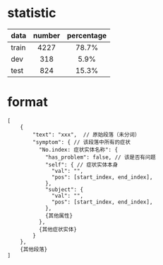 # statistic

| data      | number     | percentage     |
| ---------- | :-----------:  | :-----------: |
| train     | 4227     | 78.7%     |
| dev     | 318     | 5.9%     |
| test     | 824     | 15.3%     |

# format
```
[
    {
        "text": "xxx",  // 原始段落（未分词）
        "symptom": { // 该段落中所有的症状
          "No.index: 症状实体名称": {
            "has_problem": false, // 该是否有问题
            "self": { // 症状实体本身
              "val": "",
              "pos": [start_index, end_index],                
            },
            "subject": {
              "val": "",
              "pos": [start_index, end_index],
            },
            {其他属性}
          },
          {其他症状实体}
        }
    },
    {其他段落}
]
```
